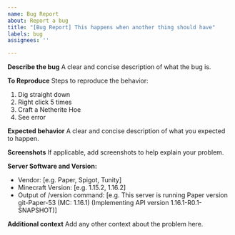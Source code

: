 ```yaml
---
name: Bug Report
about: Report a bug
title: "[Bug Report] This happens when another thing should have"
labels: bug
assignees: ''

---
```


**Describe the bug**
A clear and concise description of what the bug is.

**To Reproduce**
Steps to reproduce the behavior:
1. Dig straight down
2. Right click 5 times
3. Craft a Netherite Hoe
4. See error

**Expected behavior**
A clear and concise description of what you expected to happen.

**Screenshots**
If applicable, add screenshots to help explain your problem.

**Server Software and Version:**
 - Vendor: [e.g. Paper, Spigot, Tunity]
 - Minecraft Version: [e.g. 1.15.2, 1.16.2]
 - Output of /version command: [e.g. This server is running Paper version git-Paper-53 (MC: 1.16.1) (Implementing API version 1.16.1-R0.1-SNAPSHOT)] 

**Additional context**
Add any other context about the problem here.
